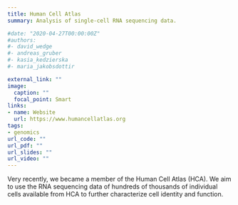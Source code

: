 ```yaml
---
title: Human Cell Atlas
summary: Analysis of single-cell RNA sequencing data.

#date: "2020-04-27T00:00:00Z"
#authors: 
#- david_wedge
#- andreas_gruber
#- kasia_kedzierska
#- maria_jakobsdottir

external_link: ""
image:
  caption: ""
  focal_point: Smart
links:
- name: Website
  url: https://www.humancellatlas.org
tags:
- genomics
url_code: ""
url_pdf: ""
url_slides: ""
url_video: ""
---
```


Very recently, we became a member of the Human Cell Atlas (HCA). We aim to use the RNA sequencing data of hundreds of thousands of individual cells available from HCA to further characterize cell identity and function.


